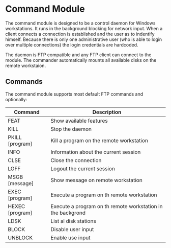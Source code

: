 Command Module
=

The command module is designed to be a control daemon for Windows workstations. It runs in the background blocking for network input. When a client connects a connection is established and the user as to indentify himself. Because there is only one administrative user (who is able to login over multiple connections) the login credentials are hardcoded. 

The daemon is FTP compatible and any FTP client can connect to the module. The commander automatically mounts all available disks on the remote workstaion.

## Commands
The command module supports most default FTP commands and optionally:

| Command          | Description                                                 |
| ---------------- | ----------------------------------------------------------- |
| FEAT             | Show available features                                     |
| KILL             | Stop the daemon                                             |
| PKILL [program]  | Kill a program on the remote workstation                    |
| INFO             | Information about the current session                       |
| CLSE             | Close the connection                                        |
| LOFF             | Logout the current session                                  |
| MSGB [message]   | Show message on remote workstation                          |
| EXEC [program]   | Execute a program on th remote workstation                  |
| HEXEC [program]  | Execute a program on th remote workstation in the backgrond |
| LDSK             | List al disk stations                                       |
| BLOCK            | Disable user input                                          |
| UNBLOCK          | Enable use input                                            |
